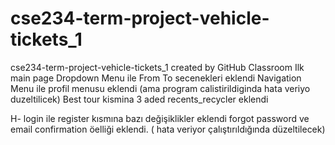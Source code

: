 # cse234-term-project-vehicle-tickets_1
cse234-term-project-vehicle-tickets_1 created by GitHub Classroom
Ilk main page 
 Dropdown Menu ile From To secenekleri eklendi
 Navigation Menu ile profil menusu eklendi (ama program calistirildiginda hata veriyo duzeltilicek)
 Best tour kismina 3 aded recents_recycler eklendi 

H- login ile register kısmına bazı değişiklikler eklendi forgot password ve email confirmation öelliği eklendi. ( hata veriyor çalıştırıldığında düzeltilecek) 
